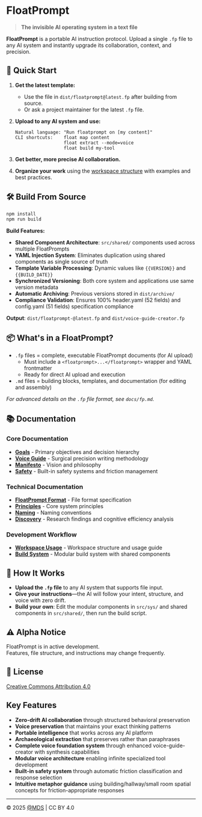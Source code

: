 # FloatPrompt

> **The invisible AI operating system in a text file**

**FloatPrompt** is a portable AI instruction protocol. Upload a single `.fp` file to any AI system and instantly upgrade its collaboration, context, and precision.

## 🚀 Quick Start

1. **Get the latest template:**
   - Use the file in `dist/floatprompt@latest.fp` after building from source.
   - Or ask a project maintainer for the latest `.fp` file.

2. **Upload to any AI system and use:**
   ```
   Natural language: "Run floatprompt on [my content]"
   CLI shortcuts:    float map content
                     float extract --mode=voice  
                     float build my-tool
   ```

3. **Get better, more precise AI collaboration.**

4. **Organize your work** using the [workspace structure](./workspace/) with examples and best practices.

## 🛠️ Build From Source

```bash
npm install
npm run build
```

**Build Features:**
- **Shared Component Architecture**: `src/shared/` components used across multiple FloatPrompts
- **YAML Injection System**: Eliminates duplication using shared components as single source of truth
- **Template Variable Processing**: Dynamic values like `{{VERSION}}` and `{{BUILD_DATE}}`
- **Synchronized Versioning**: Both core system and applications use same version metadata
- **Automatic Archiving**: Previous versions stored in `dist/archive/`
- **Compliance Validation**: Ensures 100% header.yaml (52 fields) and config.yaml (51 fields) specification compliance

**Output**: `dist/floatprompt-@latest.fp` and `dist/voice-guide-creator.fp`

## 📦 What's in a FloatPrompt?

- `.fp` files = complete, executable FloatPrompt documents (for AI upload)
  - Must include a `<floatprompt>...</floatprompt>` wrapper and YAML frontmatter
  - Ready for direct AI upload and execution
- `.md` files = building blocks, templates, and documentation (for editing and assembly)

_For advanced details on the `.fp` file format, see `docs/fp.md`._

## 📚 Documentation

### Core Documentation
- **[Goals](docs/goals.md)** - Primary objectives and decision hierarchy
- **[Voice Guide](docs/voice.md)** - Surgical precision writing methodology
- **[Manifesto](docs/manifesto.md)** - Vision and philosophy
- **[Safety](docs/safety.md)** - Built-in safety systems and friction management

### Technical Documentation
- **[FloatPrompt Format](docs/fp.md)** - File format specification
- **[Principles](docs/principles.md)** - Core system principles
- **[Naming](docs/naming.md)** - Naming conventions
- **[Discovery](docs/discovery.md)** - Research findings and cognitive efficiency analysis

### Development Workflow
- **[Workspace Usage](workspace/_USAGE.md)** - Workspace structure and usage guide
- **[Build System](scripts/build.mjs)** - Modular build system with shared components

## 🧠 How It Works

- **Upload the `.fp` file** to any AI system that supports file input.
- **Give your instructions**—the AI will follow your intent, structure, and voice with zero drift.
- **Build your own**: Edit the modular components in `src/sys/` and shared components in `src/shared/`, then run the build script.

## ⚠️ Alpha Notice

FloatPrompt is in active development.  
Features, file structure, and instructions may change frequently.

## 📄 License

[Creative Commons Attribution 4.0](LICENSE)

## Key Features

- **Zero-drift AI collaboration** through structured behavioral preservation
- **Voice preservation** that maintains your exact thinking patterns
- **Portable intelligence** that works across any AI platform
- **Archaeological extraction** that preserves rather than paraphrases
- **Complete voice foundation system** through enhanced voice-guide-creator with synthesis capabilities
- **Modular voice architecture** enabling infinite specialized tool development
- **Built-in safety system** through automatic friction classification and response selection
- **Intuitive metaphor guidance** using building/hallway/small room spatial concepts for friction-appropriate responses

---
© 2025 [@MDS](https://mds.is) | CC BY 4.0